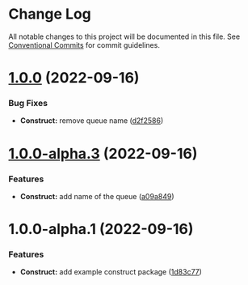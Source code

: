 # Change Log

All notable changes to this project will be documented in this file.
See [Conventional Commits](https://conventionalcommits.org) for commit guidelines.

# [1.0.0](https://github.com/amarquezperez/aws-cdk-monorepo-template/compare/example-construct@1.0.0-alpha.3...example-construct@1.0.0) (2022-09-16)


### Bug Fixes

* **Construct:** remove queue name ([d2f2586](https://github.com/amarquezperez/aws-cdk-monorepo-template/commit/d2f2586e72257b68950936b6d9ed61272fd0c29c))





# [1.0.0-alpha.3](https://github.com/amarquezperez/aws-cdk-monorepo-template/compare/example-construct@1.0.0-alpha.2...example-construct@1.0.0-alpha.3) (2022-09-16)


### Features

* **Construct:** add name of the queue ([a09a849](https://github.com/amarquezperez/aws-cdk-monorepo-template/commit/a09a8499884a94a63f4bbf01f665598b7041d801))





# 1.0.0-alpha.1 (2022-09-16)


### Features

* **Construct:** add example construct package ([1d83c77](https://github.com/amarquezperez/aws-cdk-monorepo-template/commit/1d83c77b99bc87379b756710341d7b8a27922a7c))
